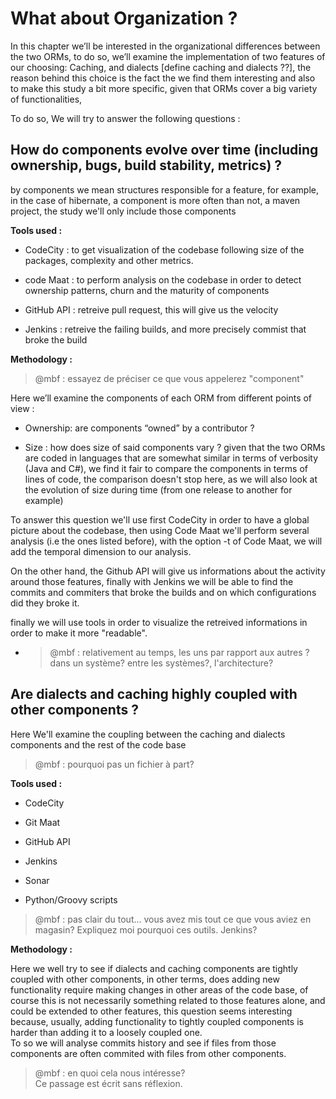 # What about Organization ?

In this chapter we’ll be interested in the organizational differences between the two ORMs, to do so, we’ll examine the implementation of two features of our choosing: Caching, and dialects \[define caching and dialects ??\], the reason behind this choice is the fact the we find them interesting and also to make this study a bit more specific, given that ORMs cover a big variety of functionalities,

To do so, We will try to answer the following questions :

## How do components evolve over time \(including ownership, bugs, build stability, metrics\) ?

by components we mean structures responsible for a feature, for example, in the case of hibernate, a component is more often than not, a maven project, the study we'll only include those components

**Tools used :**

* CodeCity : to get  visualization of the codebase following size of the packages, complexity and other metrics.

* code Maat : to perform analysis on the codebase in order to detect ownership patterns, churn and the maturity of components

* GitHub API : retreive pull request, this will give us the velocity

* Jenkins : retreive the failing builds, and more precisely commist that broke the build

**Methodology :**

> @mbf : essayez de préciser ce que vous appelerez "component"

Here we’ll examine the components of each ORM from different points of view :

* Ownership: are components “owned” by a contributor ?

* Size : how does size of said components vary ? given that the two ORMs are coded in languages that are somewhat similar in terms of verbosity \(Java and C\#\), we find it fair to compare the components in terms of lines of code, the comparison doesn't stop here, as we will also look at the evolution of size during time \(from one release to another for example\)

To answer this question we'll use first CodeCity in order to have a global picture about the codebase, then using Code Maat we'll perform several analysis \(i.e the ones listed before\), with the option -t of Code Maat, we will add the temporal dimension to our analysis.

On the other hand, the Github API will give us informations about the activity around those features, finally with Jenkins we will be able to find the commits and commiters that broke the builds and on which configurations did they broke it.

finally we will use tools in order to visualize the retreived informations in order to make it more "readable".

* > @mbf : relativement au temps, les uns par rapport aux autres ? dans un système? entre les systèmes?, l'architecture?

## Are dialects and caching highly coupled with other components  ?

Here We'll examine the coupling between the caching and dialects components and the rest of the code base

> @mbf : pourquoi pas un fichier à part?

**Tools used :**

* CodeCity

* Git Maat

* GitHub API

* Jenkins

* Sonar

* Python/Groovy scripts

> @mbf : pas clair du tout... vous avez mis tout ce que vous aviez en magasin? Expliquez moi pourquoi ces outils. Jenkins?

**Methodology :**

Here we well try to see if dialects and caching components are tightly coupled with other components, in other terms, does adding new functionality require making changes in other areas of the code base, of course this is not necessarily something related to those features alone, and could be extended to other features, this question seems interesting because, usually, adding functionality to tightly coupled components is harder than adding it to a loosely coupled one.  
 To so we will analyse commits history and see if files from those components are often commited with files from other components.

> @mbf : en quoi cela nous intéresse?  
> Ce passage est écrit sans réflexion.



